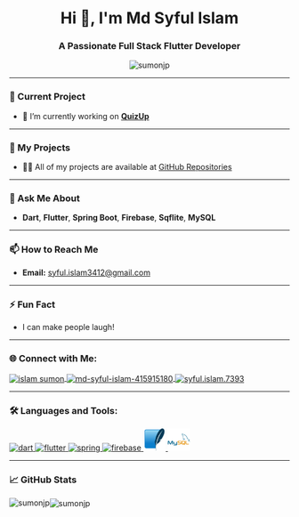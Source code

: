 <h1 align="center">Hi 👋, I'm Md Syful Islam</h1>
<h3 align="center">A Passionate Full Stack Flutter Developer</h3>

<p align="center">
    <img src="https://komarev.com/ghpvc/?username=sumonjp&label=Profile%20views&color=0e75b6&style=flat" alt="sumonjp" />
</p>

---

### 🚀 Current Project
- 🔭 I’m currently working on [**QuizUp**](https://github.com/sumonJP/QuizUp.git)

---

### 📂 My Projects
- 👨‍💻 All of my projects are available at [GitHub Repositories](https://github.com/sumonJP?tab=repositories)

---

### 💬 Ask Me About
- **Dart**, **Flutter**, **Spring Boot**, **Firebase**, **Sqflite**, **MySQL**

---

### 📫 How to Reach Me
- **Email:** [syful.islam3412@gmail.com](mailto:syful.islam3412@gmail.com)

---

### ⚡ Fun Fact
- I can make people laugh!

---

### 🌐 Connect with Me:
<p align="left">
    <a href="https://twitter.com/islam sumon" target="blank">
        <img align="center" src="https://raw.githubusercontent.com/rahuldkjain/github-profile-readme-generator/master/src/images/icons/Social/twitter.svg" alt="islam sumon" height="30" width="40" />
    </a>
    <a href="https://linkedin.com/in/md-syful-islam-415915180" target="blank">
        <img align="center" src="https://raw.githubusercontent.com/rahuldkjain/github-profile-readme-generator/master/src/images/icons/Social/linked-in-alt.svg" alt="md-syful-islam-415915180" height="30" width="40" />
    </a>
    <a href="https://fb.com/syful.islam.7393" target="blank">
        <img align="center" src="https://raw.githubusercontent.com/rahuldkjain/github-profile-readme-generator/master/src/images/icons/Social/facebook.svg" alt="syful.islam.7393" height="30" width="40" />
    </a>
</p>

---

### 🛠️ Languages and Tools:
<p align="left"> 
    <a href="https://dart.dev" target="_blank" rel="noreferrer"> 
        <img src="https://www.vectorlogo.zone/logos/dartlang/dartlang-icon.svg" alt="dart" width="40" height="40"/> 
    </a> 
    <a href="https://flutter.dev" target="_blank" rel="noreferrer"> 
        <img src="https://www.vectorlogo.zone/logos/flutterio/flutterio-icon.svg" alt="flutter" width="40" height="40"/> 
    </a>
    <a href="https://spring.io/" target="_blank" rel="noreferrer"> 
        <img src="https://www.vectorlogo.zone/logos/springio/springio-icon.svg" alt="spring" width="40" height="40"/> 
    </a>
    <a href="https://firebase.google.com/" target="_blank" rel="noreferrer"> 
        <img src="https://www.vectorlogo.zone/logos/firebase/firebase-icon.svg" alt="firebase" width="40" height="40"/> 
    </a>
    <a href="https://pub.dev/packages/sqflite" target="_blank" rel="noreferrer"> 
        <img src="https://raw.githubusercontent.com/devicons/devicon/master/icons/sqlite/sqlite-original.svg" alt="sqflite" width="40" height="40"/> 
    </a>
    <a href="https://www.mysql.com/" target="_blank" rel="noreferrer"> 
        <img src="https://raw.githubusercontent.com/devicons/devicon/master/icons/mysql/mysql-original-wordmark.svg" alt="mysql" width="40" height="40"/> 
    </a>
</p>

---

### 📈 GitHub Stats
<p>
    <img align="left" src="https://github-readme-stats.vercel.app/api/top-langs?username=sumonjp&show_icons=true&locale=en&layout=compact" alt="sumonjp" />
    <img align="center" src="https://github-readme-stats.vercel.app/api?username=sumonjp&show_icons=true&locale=en" alt="sumonjp" />
</p>
